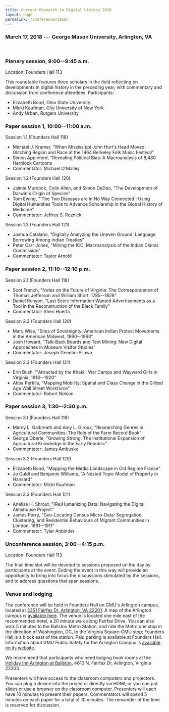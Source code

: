 ```yaml
---
title: Current Research in Digital History 2018
layout: page
permalink: /conference/2018/
---
```


### March 17, 2018 --- George Mason University, Arlington, VA

<br>

### Plenary session, 9:00--9:45 a.m.

Location: Founders Hall 113

This roundtable features three scholars in the field reflecting on
developments in digital history in the preceding year, with commentary
and discussion from conference attendees. Participants:

-   Elizabeth Bond, Ohio State University
-   Micki Kaufman, City University of New York
-   Andy Urban, Rutgers University

### Paper session 1, 10:00--11:00 a.m.

Session 1.1 (Founders Hall 118)

-   Michael J. Kramer, "When Mississippi John Hurt's Head Moved:
    Glitching Region and Race at the 1964 Berkeley Folk Music Festival"
-   Simon Appleford, "Revealing Political Bias: A Macroanalysis of
    8,480 Herblock Cartoons
-   Commentator: Michael O'Malley

Session 1.2 (Founders Hall 120)

-   Jaimie Murdock, Colin Allen, and Simon DeDeo, "The Development of
    Darwin's Origin of Species"
-   Tom Ewing, "'The Two Diseases are in No Way Connected': Using
    Digital Humanities Tools to Advance Scholarship in the Global
    History of Medicine"
-   Commentator: Jeffrey S. Reznick

Session 1.3 (Founders Hall 121)

-   Joshua Catalano, "Digitally Analyzing the Uneven Ground: Language
    Borrowing Among Indian Treaties"
-   Peter Carr Jones, "Mining the ICC: Macroanalysis of the Indian
    Claims Commission"
-   Commentator: Taylor Arnold

### Paper session 2, 11:10--12:10 p.m.

Session 2.1 (Founders Hall 118)

-   Scot French, "Notes on the Future of Virginia: The Correspondence
    of Thomas Jefferson and William Short, 1785--1826"
-   Daniel Runyon, "Last Seen: Information Wanted Advertisements as a
    Tool in the Reconstruction of the Black Family"
-   Commentator: Sheri Huerta

Session 2.2 (Founders Hall 120)

-   Mary Wise, "Sites of Sovereignty: American Indian Protest Movements
    in the American Midwest, 1890--1960"
-   Josh Howard, "Talk-Back Boards and Text Mining: New Digital
    Approaches in Museum Visitor Studies"
-   Commentator: Joseph Genetin-Pilawa

Session 2.3 (Founders Hall 121)

-   Erin Bush, "'Attracted by the Khaki': War Camps and Wayward Girls
    in Virginia, 1918--1920"
-   Atiba Pertilla, "Mapping Mobility: Spatial and Class Change in the
    Gilded Age Wall Street Workforce"
-   Commentator: Robert Nelson

### Paper session 3, 1:30--2:30 p.m.

Session 3.1 (Founders Hall 118)

-   Marcy L. Galbreath and Amy L. Giroux, "Researching Genres in
    Agricultural Communities: The Role of the Farm Record Book"
-   George Oberle, "Growing Strong: The Institutional Expansion of
    Agricultural Knowledge in the Early Republic"
-   Commentator: James Ambuske

Session 3.2 (Founders Hall 120)

-   Elizabeth Bond, "Mapping the Media Landscape in Old Regime France"
-   Jo Guldi and Benjamin Williams, "A Nested Topic Model of Property
    in Hansard"
-   Commentator: Micki Kaufman

Session 3.3 (Founders Hall 121)

-   Anelise H. Shrout, "(Re)Humanizing Data: Navigating the Digital
    Almshouse Project"
-   James Perry, "Geo-Locating Census Micro-Data: Segregation,
    Clustering, and Residential Behaviours of Migrant Communities in
    London, 1881--1911"
-   Commentator: Tyler Anbinder

### Unconference session, 3:00--4:15 p.m.

Location: Founders Hall 113

The final time slot will be devoted to sessions proposed on the day by participants at the event. Ending the event in this way will provide an opportunity to bring into focus the discussions stimulated by the sessions, and to address questions that span sessions. 

### Venue and lodging

The conference will be held in Founders Hall on GMU's Arlington campus, located at [3351 Fairfax Dr, Arlington, VA 22201](https://www.google.com/maps/place/Founders+Hall,+3351+Fairfax+Dr,+Arlington,+VA+22201/@38.8850248,-77.1033028,17z/data=!4m13!1m7!3m6!1s0x89b7b682f352c1c9:0x3d2c0ecf1f67e06f!2sFounders+Hall,+3351+Fairfax+Dr,+Arlington,+VA+22201!3b1!8m2!3d38.8851773!4d-77.1012314!3m4!1s0x89b7b682f352c1c9:0x3d2c0ecf1f67e06f!8m2!3d38.8851773!4d-77.1012314). A map of the Arlington campus is [available here](http://www.gmu.edu/resources/welcome/ArlingtonMap2017.pdf). The venue is located one mile east of the recommended hotel, a 20 minute walk along Fairfax Drive. You can also walk 5 minutes to the Ballston Metro Station, and ride the Metro one stop in the direction of Washington, DC, to the Virginia Square-GMU stop; Founders Hall is a block east of the station. Paid parking is available at Founders Hall. Information about GMU Public Safety for the Arlington Campus is [available on its website](https://arlington.gmu.edu/student-resources/police-and-public-safety/). 

We recommend that participants who need lodging book rooms at the [Holiday Inn Arlington at Ballston](http://www.ihg.com/holidayinn/hotels/us/en/arlington/wasfx/hoteldetail), 4610 N. Fairfax Dr, Arlington, Virginia 22203.

Presenters will have access to the classroom computers and projectors.
You can plug a device into the projector directly via HDMI, or you can
put slides or use a browser on the classroom computer. Presenters will each have 10 minutes to present their papers. Commentators will spend 5 minutes on each paper for a total of 10 minutes. The remainder of the time is reserved for discussion.
